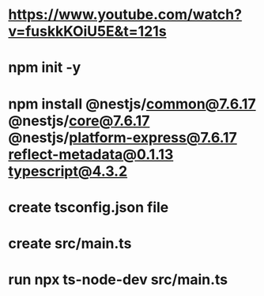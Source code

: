 # https://www.youtube.com/watch?v=fuskkKOiU5E&t=121s

# npm init -y

# npm install @nestjs/common@7.6.17 @nestjs/core@7.6.17 @nestjs/platform-express@7.6.17 reflect-metadata@0.1.13 typescript@4.3.2

# create tsconfig.json file

# create src/main.ts

# run npx ts-node-dev src/main.ts
